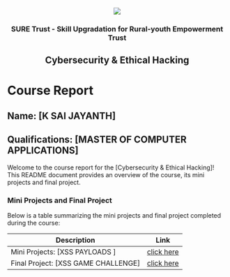 <!-- PROJECT LOGO -->
<br />

<div align="center">
   <img src='https://user-images.githubusercontent.com/73131499/166115643-d3187f47-d38f-41b2-ae42-5ecbbc60de14.png' />


<h3 align="center">SURE Trust - Skill Upgradation for Rural-youth Empowerment Trust</h3>
  <h2>Cybersecurity & Ethical Hacking</h2>
</div>

# Course Report

## Name: [K SAI JAYANTH]

## Qualifications: [MASTER OF COMPUTER APPLICATIONS]

Welcome to the course report for the [Cybersecurity & Ethical Hacking]! This README document provides an overview of the course, its mini projects and final project.

### Mini Projects and Final Project

Below is a table summarizing the mini projects and final project completed during the course:

| Description                               | Link                                    |
|-------------------------------------------|-----------------------------------------|
| Mini Projects: [XSS PAYLOADS ]            | [click here](https://github.com/THE-HACKER7/G5_CS/tree/main/Mini%20Projects/Sai%20Jayanth)|
| Final Project: [XSS GAME CHALLENGE]       | [click here](https://github.com/THE-HACKER7/G5_CS/tree/main/Final%20Capstone%20Project/Sai%20Jayanth)|
